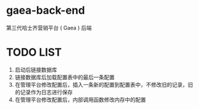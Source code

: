 # gaea-back-end
第三代哈士齐营销平台 ( Gaea ) 后端

# TODO LIST
1. 启动后链接数据库
1. 链接数据库后加载配置表中的最后一条配置
1. 在管理平台修改配置后，插入一条新的配置到配置表中，不修改旧的记录，旧的记录作为日志进行保存
1. 在管理平台修改配置后，内部调用函数修改内存中的配置
